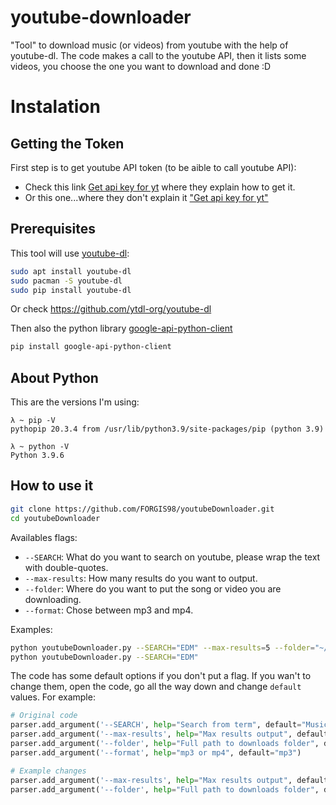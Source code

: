 # youtube-downloader
"Tool" to download music (or videos) from youtube with the help of youtube-dl. The code makes a call to the youtube API, then it lists some videos, you choose the one you want to download and done :D

# Instalation
## Getting the Token
First step is to get youtube API token (to be aible to call youtube API):
- Check this link [Get api key for yt](https://www.slickremix.com/docs/get-api-key-for-youtube/) where they explain how to get it.
- Or this one...where they don't explain it ["Get api key for yt"](https://developers.google.com/youtube/registering_an_application?hl=en)

## Prerequisites
This tool will use [youtube-dl](https://github.com/ytdl-org/youtube-dl):
```bash
sudo apt install youtube-dl
sudo pacman -S youtube-dl
sudo pip install youtube-dl
```
Or check https://github.com/ytdl-org/youtube-dl  

Then also the python library [google-api-python-client](https://github.com/googleapis/google-api-python-client)
```bash
pip install google-api-python-client
```

## About Python
This are the versions I'm using:
```console
λ ~ pip -V                              
pythopip 20.3.4 from /usr/lib/python3.9/site-packages/pip (python 3.9)

λ ~ python -V                  
Python 3.9.6
```

## How to use it

```bash
git clone https://github.com/FORGIS98/youtubeDownloader.git
cd youtubeDownloader
```

Availables flags:
- `--SEARCH`: What do you want to search on youtube, please wrap the text with double-quotes.
- `--max-results`: How many results do you want to output.
- `--folder`: Where do you want to put the song or video you are downloading.
- `--format`: Chose between mp3 and mp4.

Examples:
```bash
python youtubeDownloader.py --SEARCH="EDM" --max-results=5 --folder="~/MyAwesomeMusic" --format="mp3"
python youtubeDownloader.py --SEARCH="EDM"
```

The code has some default options if you don't put a flag. If you wan't to change them, open the code, go all the way down and change `default` values. For example:  
```python
# Original code
parser.add_argument('--SEARCH', help="Search from term", default="Music")
parser.add_argument('--max-results', help="Max results output", default=5)
parser.add_argument('--folder', help="Full path to downloads folder", default=music_folder)
parser.add_argument('--format', help="mp3 or mp4", default="mp3")

# Example changes
parser.add_argument('--max-results', help="Max results output", default=10)
parser.add_argument('--folder', help="Full path to downloads folder", default="~/MyAwesomeMusic/CoolMusic")
```

